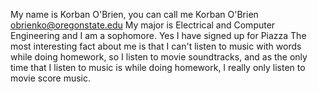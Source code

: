 My name is Korban O'Brien, you can call me Korban O'Brien
obrienko@oregonstate.edu
My major is Electrical and Computer Engineering and I am a sophomore.
Yes I have signed up for Piazza
The most interesting fact about me is that I can't listen to music with words while doing homework, so I listen to movie soundtracks,
and as the only time that I listen to music is while doing homework, I really only listen to movie score music.
